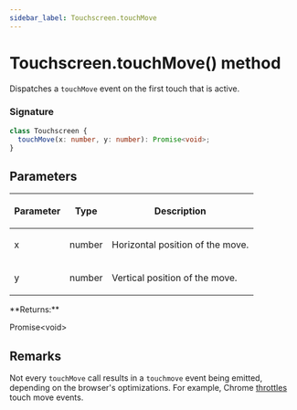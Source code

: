 ```yaml
---
sidebar_label: Touchscreen.touchMove
---
```


# Touchscreen.touchMove() method

Dispatches a `touchMove` event on the first touch that is active.

### Signature

```typescript
class Touchscreen {
  touchMove(x: number, y: number): Promise<void>;
}
```

## Parameters

<table><thead><tr><th>

Parameter

</th><th>

Type

</th><th>

Description

</th></tr></thead>
<tbody><tr><td>

x

</td><td>

number

</td><td>

Horizontal position of the move.

</td></tr>
<tr><td>

y

</td><td>

number

</td><td>

Vertical position of the move.

</td></tr>
</tbody></table>
**Returns:**

Promise&lt;void&gt;

## Remarks

Not every `touchMove` call results in a `touchmove` event being emitted, depending on the browser's optimizations. For example, Chrome [throttles](https://developer.chrome.com/blog/a-more-compatible-smoother-touch/#chromes-new-model-the-throttled-async-touchmove-model) touch move events.

